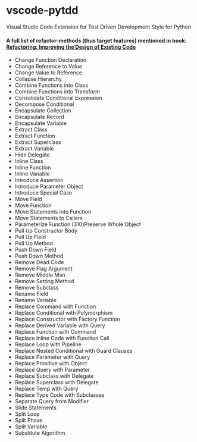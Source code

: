 # vscode-pytdd
Visual Studio Code Extension for Test Driven Development Style for Python

#### A full list of refactor-methods (thus target features) mentioned in book: [Refactoring: Improving the Design of Existing Code](https://martinfowler.com/books/refactoring.html)

+ Change Function Declaration
+ Change Reference to Value
+ Change Value to Reference
+ Collapse Hierarchy
+ Combine Functions into Class
+ Combine Functions into Transform
+ Consolidate Conditional Expression
+ Decompose Conditional
+ Encapsulate Collection
+ Encapsulate Record
+ Encapsulate Variable
+ Extract Class
+ Extract Function
+ Extract Superclass
+ Extract Variable
+ Hide Delegate
+ Inline Class
+ Inline Function
+ Inline Variable
+ Introduce Assertion
+ Introduce Parameter Object
+ Introduce Special Case
+ Move Field
+ Move Function
+ Move Statements into Function
+ Move Statements to Callers
+ Parameterize Function (310)Preserve Whole Object
+ Pull Up Constructor Body
+ Pull Up Field
+ Pull Up Method
+ Push Down Field
+ Push Down Method
+ Remove Dead Code
+ Remove Flag Argument
+ Remove Middle Man
+ Remove Setting Method
+ Remove Subclass
+ Rename Field
+ Rename Variable
+ Replace Command with Function
+ Replace Conditional with Polymorphism
+ Replace Constructor with Factory Function
+ Replace Derived Variable with Query
+ Replace Function with Command
+ Replace Inline Code with Function Call
+ Replace Loop with Pipeline
+ Replace Nested Conditional with Guard Clauses
+ Replace Parameter with Query
+ Replace Primitive with Object
+ Replace Query with Parameter
+ Replace Subclass with Delegate
+ Replace Superclass with Delegate
+ Replace Temp with Query
+ Replace Type Code with Subclasses
+ Separate Query from Modifier
+ Slide Statements
+ Split Loop
+ Split Phase
+ Split Variable
+ Substitute Algorithm